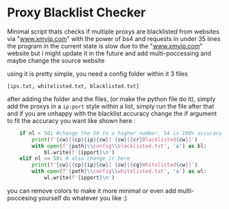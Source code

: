 # Proxy Blacklist Checker
Minimal script thats checks if multiple proxys are blacklisted from websites via "www.xmyip.com" with the power of bs4 and requests in under 35 lines
the program in the current state is slow due to the "www.xmyip.com" website but i might update it in the future and add multi-poccessing and maybe change the source website

using it is pretty simple, you need a config folder within it 3 files
```
[ips.txt, whitelisted.txt, blacklisted.txt]
```
after adding the folder and the files, (or make the python file do it), simply add the proxys in a ``ip:port`` style within a list, simply run the file after that and if you are unhappy with the blacklist accuracy change the if argument to fit the accuracy you want like shown here :
```py
    if nl < 50: #change the 50 to a higher number, 54 is 100% accuracy
        print(f'{cw}[{cp}{ip}{cw}] {cw}[{cr}Blacklisted{cw}]')
        with open(f'{path}\\config\\blacklisted.txt', 'a') as bl:
            bl.write(f'{ipport}\n')
    elif nl >= 50: # also change it here
        print(f'{cw}[{cp}{ip}{cw}] {cw}[{cg}Whitelisted{cw}]')
        with open(f'{path}\\config\\whitelisted.txt', 'a') as wl:
            wl.write(f'{ipport}\n')
```
you can remove colors to make it more minimal or even add multi-poccesing yourself do whatever you like :)
